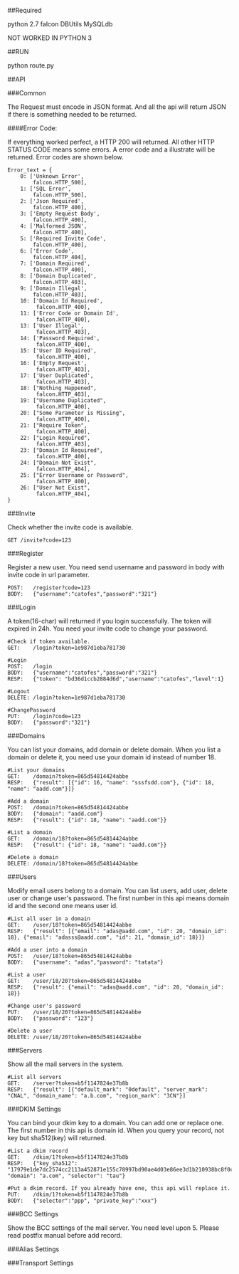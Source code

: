 ##Required

python 2.7
falcon
DBUtils
MySQLdb

NOT WORKED IN PYTHON 3

##RUN

python route.py

##API

###Common

The Request must encode in JSON format. And all the api will return JSON if there is something needed to be returned.

####Error Code:

If everything worked perfect, a HTTP 200 will returned. All other HTTP STATUS CODE means some errors. 
A error code and a illustrate will be returned. Error codes are shown below.

    Error_text = {
        0: ['Unknown Error',
            falcon.HTTP_500],
        1: ['SQL Error',
            falcon.HTTP_500],
        2: ['Json Required',
            falcon.HTTP_400],
        3: ['Empty Request Body',
            falcon.HTTP_400],
        4: ['Malformed JSON',
            falcon.HTTP_400],
        5: ['Required Invite Code',
            falcon.HTTP_400],
        6: ['Error Code',
            falcon.HTTP_404],
        7: ['Domain Required',
            falcon.HTTP_400],
        8: ['Domain Duplicated',
            falcon.HTTP_403],
        9: ['Domain Illegal',
            falcon.HTTP_403],
        10: ['Domain Id Required',
             falcon.HTTP_400],
        11: ['Error Code or Domain Id',
             falcon.HTTP_400],
        13: ['User Illegal',
             falcon.HTTP_403],
        14: ['Password Required',
             falcon.HTTP_400],
        15: ['User ID Required',
             falcon.HTTP_400],
        16: ['Empty Request',
             falcon.HTTP_403],
        17: ['User Duplicated',
             falcon.HTTP_403],
        18: ["Nothing Happened",
             falcon.HTTP_403],
        19: ["Username Duplicated",
             falcon.HTTP_400],
        20: ["Some Parameter is Missing",
             falcon.HTTP_400],
        21: ["Require Token",
             falcon.HTTP_400],
        22: ["Login Required",
             falcon.HTTP_403],
        23: ["Domain Id Required",
             falcon.HTTP_400],
        24: ["Domain Not Exist",
             falcon.HTTP_404],
        25: ["Error Username or Password",
             falcon.HTTP_400],
        26: ["User Not Exist",
             falcon.HTTP_404],
    }


###Invite

Check whether the invite code is available.

    GET /invite?code=123

###Register

Register a new user. You need send username and password in body with invite code in url parameter.

    POST:   /register?code=123
    BODY:   {"username":"catofes","password":"321"}
    
###Login

A token(16-char) will returned if you login successfully. The token will expired in 24h. You need your invite code to change your password.

    #Check if token available.
    GET:    /login?token=1e987d1eba781730
    
    #Login
    POST:   /login
    BODY:   {"username":"catofes","password":"321"}
    RESP:   {"token": "bd36d1ccb2884d6d","username":"catofes","level":1}

    #Logout
    DELETE: /login?token=1e987d1eba781730
    
    #ChangePassword
    PUT:    /login?code=123
    BODY:   {"password":"321"}

###Domains

You can list your domains, add domain or delete domain. When you list a domain or delete it, you need use your domain id instead of number 18.

    #List your domains
    GET:    /domain?token=865d54814424abbe
    RESP:   {"result": [{"id": 16, "name": "sssfsdd.com"}, {"id": 18, "name": "aadd.com"}]}
    
    #Add a domain
    POST:   /domain?token=865d54814424abbe
    BODY:   {"domain": "aadd.com"}
    RESP:   {"result": {"id": 18, "name": "aadd.com"}}
    
    #List a domain 
    GET:    /domain/18?token=865d54814424abbe
    RESP:   {"result": {"id": 18, "name": "aadd.com"}}
    
    #Delete a domain
    DELETE: /domain/18?token=865d54814424abbe
    

###Users

Modify email users belong to a domain. You can list users, add user, delete user or change user's password.
The first number in this api means domain id and the second one means user id.

    #List all user in a domain
    GET:    /user/18?token=865d54814424abbe
    RESP:   {"result": [{"email": "adas@aadd.com", "id": 20, "domain_id": 18}, {"email": "adasss@aadd.com", "id": 21, "domain_id": 18}]}
    
    #Add a user into a domain
    POST:   /user/18?token=865d54814424abbe
    BODY:   {"username": "adas","password": "tatata"}
    
    #List a user
    GET:    /user/18/20?token=865d54814424abbe
    RESP:   {"result": {"email": "adas@aadd.com", "id": 20, "domain_id": 18}}
    
    #Change user's password
    PUT:    /user/18/20?token=865d54814424abbe
    BODY:   {"password": "123"}
    
    #Delete a user
    DELETE: /user/18/20?token=865d54814424abbe
    

###Servers

Show all the mail servers in the system. 

    #List all servers
    GET:    /server?token=b5f1147824e37b8b
    RESP:   {"result": [{"default_mark": "0default", "server_mark": "CNAL", "domain_name": "a.b.com", "region_mark": "3CN"}]
    

###DKIM Settings

You can bind your dkim key to a domain. You can add one or replace one. The first number in this api is domain id. When you query your record, not key but sha512(key) will returned.

    #List a dkim record
    GET:    /dkim/1?token=b5f1147824e37b8b
    RESP:   {"key_sha512": "17979e1de7dc2574cc2113a452871e155c78997bd90ae4d03e86ee3d1b210938bc8f0c4f046e0fd715140d026d59c093e6e28a89f2dbed11b1fc3a426e1e832f", "domain": "a.com", "selector": "tau"}

    #Put a dkim record. If you already have one, this api will replace it.
    PUT:    /dkim/1?token=b5f1147824e37b8b
    BODY:   {"selector":"ppp", "private_key":"xxx"}
    
   
###BCC Settings

Show the BCC settings of the mail server. You need level upon 5. Please read postfix manual before add record. 


###Alias Settings


###Transport Settings


